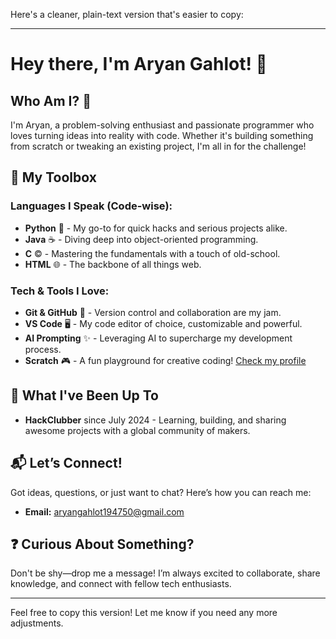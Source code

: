 
Here's a cleaner, plain-text version that's easier to copy:

---

# Hey there, I'm Aryan Gahlot! 👋

## Who Am I? 🤔

I'm Aryan, a problem-solving enthusiast and passionate programmer who loves turning ideas into reality with code. Whether it's building something from scratch or tweaking an existing project, I'm all in for the challenge!

## 🚀 My Toolbox

### Languages I Speak (Code-wise):
- **Python** 🐍 - My go-to for quick hacks and serious projects alike.
- **Java** ☕ - Diving deep into object-oriented programming.
- **C** © - Mastering the fundamentals with a touch of old-school.
- **HTML** 🌐 - The backbone of all things web.

### Tech & Tools I Love:
- **Git & GitHub** 🌱 - Version control and collaboration are my jam.
- **VS Code** 🖥️ - My code editor of choice, customizable and powerful.
- **AI Prompting** ✨ - Leveraging AI to supercharge my development process.
- **Scratch** 🎮 - A fun playground for creative coding! [Check my profile](https://scratch.mit.edu/users/Shadow-gard3n/)

## 📜 What I've Been Up To

- **HackClubber** since July 2024 - Learning, building, and sharing awesome projects with a global community of makers.

## 📬 Let’s Connect!

Got ideas, questions, or just want to chat? Here’s how you can reach me:
- **Email:** aryangahlot194750@gmail.com

## ❓ Curious About Something?

Don't be shy—drop me a message! I’m always excited to collaborate, share knowledge, and connect with fellow tech enthusiasts.

---

Feel free to copy this version! Let me know if you need any more adjustments.

